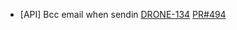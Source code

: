 - [API] Bcc email when sendin
[DRONE-134](https://dropin.atlassian.net/browse/DRONE-134)
[PR#494](https://github.com/dropininc/dropin-api-v2/pull/494)



